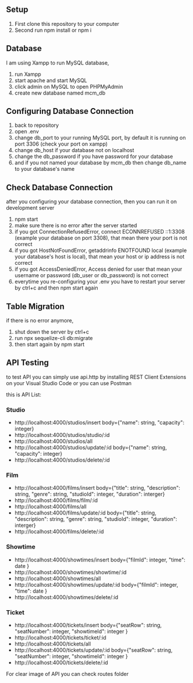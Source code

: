 ## Setup
1. First clone this repository to your computer
2. Second run npm install or npm i

## Database
I am using Xampp to run MySQL database,
1. run Xampp
2. start apache and start MySQL
3. click admin on MySQL to open PHPMyAdmin
4. create new database named mcm_db

## Configuring Database Connection
1. back to repository
2. open .env
3. change db_port to your running MySQL port, by default it is running on port 3306 (check your port on xampp)
4. change db_host if your database not on localhost
5. change the db_password if you have password for your database
6. and if you not named your database by mcm_db then change db_name to your database's name

## Check Database Connection
after you configuring your database connection, then you can run it on development server
1. npm start
2. make sure there is no error after the server started
3. if you got ConnectionRefusedError, connect ECONNREFUSED ::1:3308 (example your database on port 3308), that mean there your port is not correct
4. if you got HostNotFoundError, getaddrinfo ENOTFOUND local (example your database's host is local), that mean your host or ip address is not correct
5. if you got AccessDeniedError, Access denied for user that mean your username or password (db_user or db_password) is not correct
6. everytime you re-configuring your .env you have to restart your server by ctrl+c and then npm start again

## Table Migration
if there is no error anymore,
1. shut down the server by ctrl+c
2. run npx sequelize-cli db:migrate
3. then start again by npm start

## API Testing
to test API you can simply use api.http by installing REST Client Extensions on your Visual Studio Code or you can use Postman

this is API List:
### Studio
- http://localhost:4000/studios/insert  body={"name": string, "capacity": integer}
- http://localhost:4000/studios/studio/:id
- http://localhost:4000/studios/all
- http://localhost:4000/studios/update/:id body={"name": string, "capacity": integer}
- http://localhost:4000/studios/delete/:id

### Film
- http://localhost:4000/films/insert  body={"title": string, "description": string, "genre": string, "studioId": integer, "duration": interger}
- http://localhost:4000/films/film/:id
- http://localhost:4000/films/all
- http://localhost:4000/films/update/:id  body={"title": string, "description": string, "genre": string, "studioId": integer, "duration": interger}
- http://localhost:4000/films/delete/:id

### Showtime
- http://localhost:4000/showtimes/insert  body={"filmId": integer, "time": date }
- http://localhost:4000/showtimes/showtime/:id
- http://localhost:4000/showtimes/all
- http://localhost:4000/showtimes/update/:id  body={"filmId": integer, "time": date }
- http://localhost:4000/showtimes/delete/:id

### Ticket
- http://localhost:4000/tickets/insert  body={"seatRow": string, "seatNumber": integer, "showtimeId": integer }
- http://localhost:4000/tickets/ticket/:id
- http://localhost:4000/tickets/all
- http://localhost:4000/tickets/update/:id  body={"seatRow": string, "seatNumber": integer, "showtimeId": integer }
- http://localhost:4000/tickets/delete/:id

For clear image of API you can check routes folder
